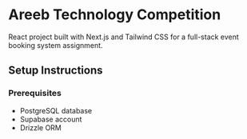 # Areeb Technology Competition

React project built with Next.js and Tailwind CSS for a full-stack event booking system assignment.

## Setup Instructions

### Prerequisites

- PostgreSQL database
- Supabase account
- Drizzle ORM
